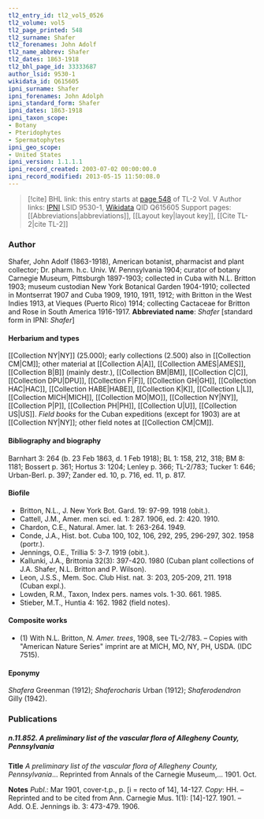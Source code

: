 ```yaml
---
tl2_entry_id: tl2_vol5_0526
tl2_volume: vol5
tl2_page_printed: 548
tl2_surname: Shafer
tl2_forenames: John Adolf
tl2_name_abbrev: Shafer
tl2_dates: 1863-1918
tl2_bhl_page_id: 33333687
author_lsid: 9530-1
wikidata_id: Q615605
ipni_surname: Shafer
ipni_forenames: John Adolph
ipni_standard_form: Shafer
ipni_dates: 1863-1918
ipni_taxon_scope: 
- Botany
- Pteridophytes
- Spermatophytes
ipni_geo_scope: 
- United States
ipni_version: 1.1.1.1
ipni_record_created: 2003-07-02 00:00:00.0
ipni_record_modified: 2013-05-15 11:50:08.0
---
```


> [!cite] BHL link: this entry starts at [page 548](https://www.biodiversitylibrary.org/page/33333687) of TL-2 Vol. V
> Author links: [IPNI](https://www.ipni.org/a/9530-1) LSID 9530-1, [Wikidata](https://www.wikidata.org/wiki/Q615605) QID Q615605
> Support pages: [[Abbreviations|abbreviations]], [[Layout key|layout key]], [[Cite TL-2|cite TL-2]]

### Author

Shafer, John Adolf (1863-1918), American botanist, pharmacist and plant collector; Dr. pharm. h.c. Univ. W. Pennsylvania 1904; curator of botany Carnegie Museum, Pittsburgh 1897-1903; collected in Cuba with N.L. Britton 1903; museum custodian New York Botanical Garden 1904-1910; collected in Montserrat 1907 and Cuba 1909, 1910, 1911, 1912; with Britton in the West Indies 1913, at Vieques (Puerto Rico) 1914; collecting Cactaceae for Britton and Rose in South America 1916-1917. 
**Abbreviated name**: *Shafer* \[standard form in IPNI: *Shafer*\]

#### Herbarium and types

[[Collection NY|NY]] (25.000); early collections (2.500) also in [[Collection CM|CM]]; other material at [[Collection A|A]], [[Collection AMES|AMES]], [[Collection B|B]] (mainly destr.), [[Collection BM|BM]], [[Collection C|C]], [[Collection DPU|DPU]], [[Collection F|F]], [[Collection GH|GH]], [[Collection HAC|HAC]], [[Collection HABE|HABE]], [[Collection K|K]], [[Collection L|L]], [[Collection MICH|MICH]], [[Collection MO|MO]], [[Collection NY|NY]], [[Collection P|P]], [[Collection PH|PH]], [[Collection U|U]], [[Collection US|US]].
*Field books* for the Cuban expeditions (except for 1903) are at [[Collection NY|NY]]; other field notes at [[Collection CM|CM]].

#### Bibliography and biography

Barnhart 3: 264 (b. 23 Feb 1863, d. 1 Feb 1918); BL 1: 158, 212, 318; BM 8: 1181; Bossert p. 361; Hortus 3: 1204; Lenley p. 366; TL-2/783; Tucker 1: 646; Urban-Berl. p. 397; Zander ed. 10, p. 716, ed. 11, p. 817.

#### Biofile

- Britton, N.L., J. New York Bot. Gard. 19: 97-99. 1918 (obit.).
- Cattell, J.M., Amer. men sci. ed. 1: 287. 1906, ed. 2: 420. 1910.
- Chardon, C.E., Natural. Amer. lat. 1: 263-264. 1949.
- Conde, J.A., Hist. bot. Cuba 100, 102, 106, 292, 295, 296-297, 302. 1958 (portr.).
- Jennings, O.E., Trillia 5: 3-7. 1919 (obit.).
- Kallunki, J.A., Brittonia 32(3): 397-420. 1980 (Cuban plant collections of J.A. Shafer, N.L. Britton and P. Wilson).
- Leon, J.S.S., Mem. Soc. Club Hist. nat. 3: 203, 205-209, 211. 1918 (Cuban expl.).
- Lowden, R.M., Taxon, Index pers. names vols. 1-30. 661. 1985.
- Stieber, M.T., Huntia 4: 162. 1982 (field notes).

#### Composite works

- (1) With N.L. Britton, *N. Amer. trees*, 1908, see TL-2/783. – Copies with "American Nature Series" imprint are at MICH, MO, NY, PH, USDA. (IDC 7515).

#### Eponymy

*Shafera* Greenman (1912); *Shaferocharis* Urban (1912); *Shaferodendron* Gilly (1942).

### Publications

##### n.11.852. A preliminary list of the vascular flora of Allegheny County, Pennsylvania

**Title**
*A preliminary list of the vascular flora of Allegheny County, Pennsylvania*... Reprinted from Annals of the Carnegie Museum,... 1901. Oct.

**Notes**
*Publ*.: Mar 1901, cover-t.p., p. \[i = recto of 14\], 14-127. *Copy*: HH. – Reprinted and to be cited from Ann. Carnegie Mus. 1(1): \[14\]-127. 1901. – Add. O.E. Jennings ib. 3: 473-479. 1906.

